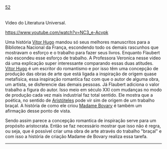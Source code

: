 [52](https://github.com/guilhermeprokisch/guilherme/issues/52) 
###### 

Video do Literatura Universal.

https://www.youtube.com/watch?v=NC3_e-Acvpk

Uma história
[Vitor Hugo](Vitor-Hugo.md) mandou  só seus melhores manuscritos para a Biblioteca Nacional da França, escondendo todo os demais rascunhos que mostravam o esforço e o trabalho para fazer seus livros. Enquanto Flaubert não escondeu esse esforço de trabalho. A Professora Veronica nesse video dá uma explicação super interessante comparando essas duas atitudes. [Vitor Hugo](Vitor-Hugo) é um escritor do romantismo e por isso têm uma concepção de produção das obras de arte que está ligada a inspiração de origem quase metafisica, essa inspiração romantica faz com que o autor de alguma obra, um artista, se disferencie das demais pessoas. Já Flaubert adiciona o valor trabalho a figura do autor. Isso meio em século XXI com mudanças no modo de produção cada vez mais industrial faz total sentido. Ele mostra que a poética, no sentido de [Aristóteles](Aristóteles.md) pode vir sim de origem de um trabalho braçal. A história de como ele criou [Madame Bovary](Madame-Bovary)  é também um afirmação desse ponto de vista.

Sendo assim parece a concepção romantica de inspiração serve para um propósito aristocrata. Então se faz necessário mostrar que isso não é regra, ou seja,  que é possível criar uma obra de arte através do trabalho "braçal" e com isso a história de criação Madame de Bovary realiza essa tarefa.



-------------------------------------------------------------------------------
